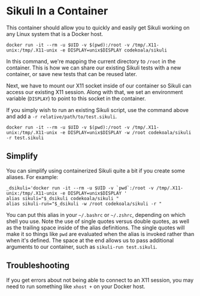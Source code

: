 Sikuli In a Container
=====================

This container should allow you to quickly and easily get Sikuli working on any
Linux system that is a Docker host.

    docker run -it --rm -u $UID -v $(pwd):/root -v /tmp/.X11-unix:/tmp/.X11-unix -e DISPLAY=unix$DISPLAY codekoala/sikuli

In this command, we're mapping the current directory to ``/root`` in the
container. This is how we can share our existing Sikuli tests with a new
container, or save new tests that can be reused later.

Next, we have to mount our X11 socket inside of our container so Sikuli can
access our existing X11 session. Along with that, we set an environment
variable (``DISPLAY``) to point to this socket in the container.

If you simply wish to run an existing Sikuli script, use the command above and
add a ``-r relative/path/to/test.sikuli``.

    docker run -it --rm -u $UID -v $(pwd):/root -v /tmp/.X11-unix:/tmp/.X11-unix -e DISPLAY=unix$DISPLAY -w /root codekoala/sikuli -r test.sikuli

Simplify
--------

You can simplify using containerized Sikuli quite a bit if you create some
aliases. For example:

    _dsikuli='docker run -it --rm -u $UID -v `pwd`:/root -v /tmp/.X11-unix:/tmp/.X11-unix -e DISPLAY=unix$DISPLAY '
    alias sikuli="$_dsikuli codekoala/sikuli "
    alias sikuli-run="$_dsikuli -w /root codekoala/sikuli -r "

You can put this alias in your ``~/.bashrc`` or ``~/.zshrc``, depending on
which shell you use. Note the use of single quotes versus double quotes, as
well as the trailing space inside of the alias definitions. The single quotes
will make it so things like ``pwd`` are evaluated when the alias is invoked
rather than when it's defined. The space at the end allows us to pass
additional arguments to our container, such as ``sikuli-run test.sikuli``.

Troubleshooting
---------------

If you get errors about not being able to connect to an X11 session, you may
need to run something like ``xhost +`` on your Docker host.
